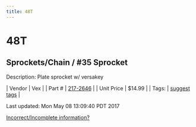 ```yaml
---
title: 48T
---
```


# 48T
## Sprockets/Chain / #35 Sprocket
Description: 	Plate sprocket w/ versakey 

| Vendor | Vex | 
| Part # | [217-2646](http://www.vexrobotics.com/vexpro/motion/sprockets-and-chain/35-sprockets.html) | 
| Unit Price | $14.99 | 
| Tags: | [suggest tags](https://docs.google.com/forms/d/e/1FAIpQLSeWyY8v3RgOty-MyWmh9U0iivNYN_molChYyS-0U-o-kOAv_g/viewform) | 

Last updated: Mon May 08 13:09:40 PDT 2017

 [Incorrect/Incomplete information?](https://docs.google.com/forms/d/e/1FAIpQLSeWyY8v3RgOty-MyWmh9U0iivNYN_molChYyS-0U-o-kOAv_g/viewform)